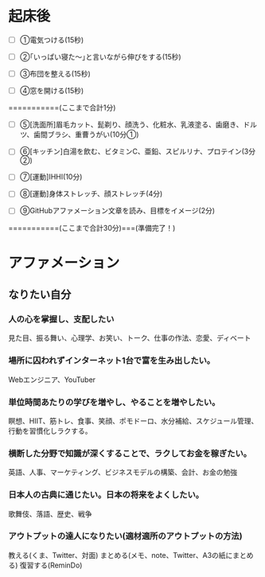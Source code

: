 # 起床後

- [ ] ①電気つける(15秒)

- [ ] ②｢いっぱい寝た～｣と言いながら伸びをする(15秒)

- [ ] ③布団を整える(15秒)

- [ ] ④窓を開ける(15秒)

===========(ここまで合計1分)

- [ ] ⑤[洗面所]眉毛カット、髭剃り、顔洗う、化粧水、乳液塗る、歯磨き、ドルツ、歯間ブラシ、重曹うがい(10分①)

- [ ] ⑥[キッチン]白湯を飲む、ビタミンC、亜鉛、スピルリナ、プロテイン(3分②)

- [ ] ⑦[運動]IHHI(10分)

- [ ] ⑧[運動]身体ストレッチ、顔ストレッチ(4分)

- [ ] ⑨GitHubアファメーション文章を読み、目標をイメージ(2分)

===========(ここまで合計30分)===(準備完了！)

# アファメーション

## なりたい自分

### 人の心を掌握し、支配したい
見た目、振る舞い、心理学、お笑い、トーク、仕事の作法、恋愛、ディベート

### 場所に囚われずインターネット1台で富を生み出したい。
Webエンジニア、YouTuber

### 単位時間あたりの学びを増やし、やることを増やしたい。
瞑想、HIIT、筋トレ、食事、笑顔、ポモドーロ、水分補給、スケジュール管理、行動を習慣化しラクする。

### 横断した分野で知識が深くすることで、ラクしてお金を稼ぎたい。
英語、人事、マーケティング、ビジネスモデルの構築、会計、お金の勉強

### 日本人の古典に通じたい。日本の将来をよくしたい。
歌舞伎、落語、歴史、戦争

### アウトプットの達人になりたい(適材適所のアウトプットの方法)
教える(くま、Twitter、対面)
まとめる(メモ、note、Twitter、A3の紙にまとめる)
復習する(ReminDo)
